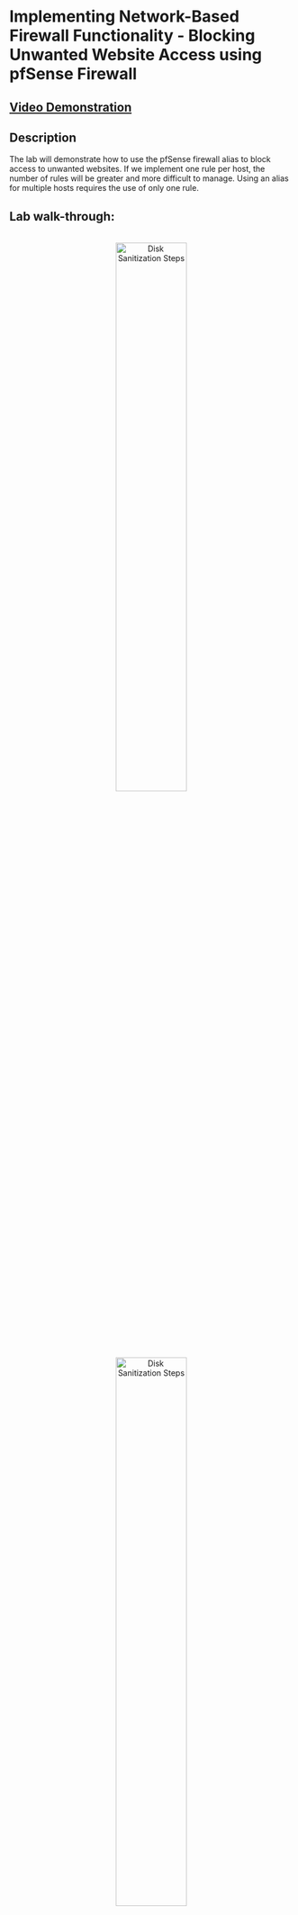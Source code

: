 <h1>Implementing Network-Based Firewall Functionality - Blocking Unwanted Website Access using pfSense Firewall</h1>

 ## [Video Demonstration](https://drive.google.com/file/d/1XlMl4mExWn7jEhzouoBcwUuF4VzHvLMt/view?usp=sharing)

<h2>Description</h2>
The lab will demonstrate how to use the pfSense firewall alias to block access to unwanted websites. If we implement one rule per host, the number of rules will be greater and more difficult to manage. Using an alias for multiple hosts requires the use of only one rule.
<br />

<h2>Lab walk-through:</h2>

<p align="center">
<br/>
<img src="https://i.imgur.com/10mDrWc.png" height="50%" width="50%" alt="Disk Sanitization Steps"/>
<br />
<p align="center">
<br/>
<img src="https://i.imgur.com/sGs3Xdp.png" height="50%" width="50%" alt="Disk Sanitization Steps"/>
<br />
<br />
<p align="center">
<br/>
<img src="https://i.imgur.com/I5ilkK0.png" height="50%" width="50%" alt="Disk Sanitization Steps"/>
<br />
<br />
<p align="center">
<br/>
<img src="https://i.imgur.com/meLv97A.png" height="50%" width="50%" alt="Disk Sanitization Steps"/>
<br />
<br /><p align="center">
<br/>
<img src="https://i.imgur.com/cRi12XD.png" height="50%" width="50%" alt="Disk Sanitization Steps"/>
<br />
<br />
